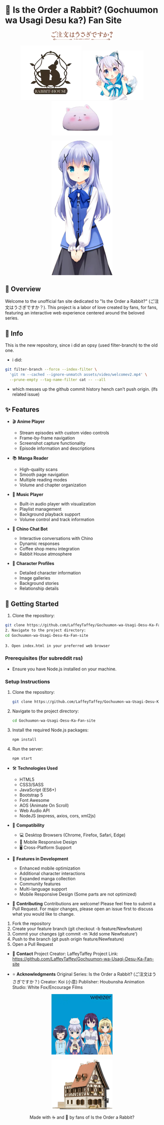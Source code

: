 # 🐰 Is the Order a Rabbit? (Gochuumon wa Usagi Desu ka?) Fan Site

<p align="center">
  <img src="assets/img/parallax/usagi-logo.webp" alt="order-rabbit-logo" width="200"/>
</p>

<p align="center">
  <img src="assets/img/favico.webp" alt="Rabbit House Logo" width="200"/>
  <img src="assets/img/pyonpyon.webp" alt="wolf chino" width="200"/>
  <img src="assets/img/tippy.webp" alt="tippy" width="200"/>
</p>

<p align="center">
  <img src="assets/img/chino-welcome.webp" alt="chino" width="200"/>
</p>

## 📖 Overview

Welcome to the unofficial fan site dedicated to "Is the Order a Rabbit?" (ご注文はうさぎですか？). This project is a labor of love created by fans, for fans, featuring an interactive web experience centered around the beloved series.

## 📖 Info
This is the new repository, since i did an opsy (used filter-branch) to the old one.
- i did:
```bash
git filter-branch --force --index-filter \
  'git rm --cached --ignore-unmatch assets/video/welcomev2.mp4' \
  --prune-empty --tag-name-filter cat -- --all
```
- which messes up the github commit history hench can't push origin. (lfs related issue)

## ✨ Features

- 🎬 **Anime Player**
  - Stream episodes with custom video controls
  - Frame-by-frame navigation
  - Screenshot capture functionality
  - Episode information and descriptions

- 📚 **Manga Reader**
  - High-quality scans
  - Smooth page navigation
  - Multiple reading modes
  - Volume and chapter organization

- 🎵 **Music Player**
  - Built-in audio player with visualization
  - Playlist management
  - Background playback support
  - Volume control and track information

- 🤖 **Chino Chat Bot**
  - Interactive conversations with Chino
  - Dynamic responses
  - Coffee shop menu integration
  - Rabbit House atmosphere

- 👥 **Character Profiles**
  - Detailed character information
  - Image galleries
  - Background stories
  - Relationship details

## 🚀 Getting Started

1. Clone the repository:
```bash
git clone https://github.com/LaffeyTaffey/Gochuumon-wa-Usagi-Desu-Ka-Fan-site.git
2. Navigate to the project directory:
cd Gochuumon-wa-Usagi-Desu-Ka-Fan-site

3. Open index.html in your preferred web browser
```
### Prerequisites (for subreddit rss)
- Ensure you have Node.js installed on your machine.

### Setup Instructions
1. Clone the repository:
   ```bash
   git clone https://github.com/LaffeyTaffey/Gochuumon-wa-Usagi-Desu-Ka-Fan-site.git
   ```
2. Navigate to the project directory:
   ```bash
   cd Gochuumon-wa-Usagi-Desu-Ka-Fan-site
   ```
3. Install the required Node.js packages:
   ```bash
   npm install
   ```
4. Run the server:
   ```bash
   npm start
   ```
- 🛠️ **Technologies Used**
    - HTML5
    - CSS3/SASS
    - JavaScript (ES6+)
    - Bootstrap 5
    - Font Awesome
    - AOS (Animate On Scroll)
    - Web Audio API
    - NodeJS (express, axios, cors, xml2js)

- 📱 **Compatibility**
    - 💻 Desktop Browsers (Chrome, Firefox, Safari, Edge)
    - 📱 Mobile Responsive Design
    - 🖥️ Cross-Platform Support

- 🎨 **Features in Development**
    - Enhanced mobile optimization
    - Additional character interactions
    - Expanded manga collection
    - Community features
    - Multi-language support
    - Mobile Responsive Design (Some parts are not optimized)

- 🤝 **Contributing**
Contributions are welcome! Please feel free to submit a Pull Request. For major changes, please open an issue first to discuss what you would like to change.

1. Fork the repository
2. Create your feature branch (git checkout -b feature/Newfeature)
3. Commit your changes (git commit -m 'Add some Newfeature')
4. Push to the branch (git push origin feature/Newfeature)
5. Open a Pull Request

- 📮 **Contact**
Project Creator: LaffeyTaffey
Project Link: https://github.com/LaffeyTaffey/Gochuumon-wa-Usagi-Desu-Ka-Fan-site

- ⭐ **Acknowledgments**
Original Series: Is the Order a Rabbit? (ご注文はうさぎですか？)
Creator: Koi (小意)
Publisher: Houbunsha
Animation Studio: White Fox/Encourage Films

<p align="center">
  <img src="assets/img/weezer.webp" alt="chino" width="200"/>
</p>

<p align="center">
  <img src="assets/img/background/rabbit_house_day.webp" alt="rabbit-house-day" width="200"/>
</p>

<p align="center"> Made with ☕ and 💖 by fans of Is the Order a Rabbit? </p>


